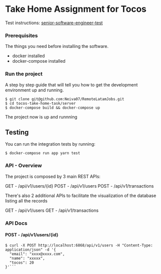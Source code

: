 # Take Home Assignment for Tocos

Test instructions: [senior-software-engineer-test](https://github.com/tocos-org/hiring-tasks/tree/main/principal-and-senior-software-engineer)


### Prerequisites

The things you need before installing the software.

* docker installed 
* docker-compose installed 

### Run the project 

A step by step guide that will tell you how to get the development environment up and running.

```
$ git clone git@github.com:Neiva07/RemoteLatamJobs.git
$ cd tocos-take-home-task/server 
$ docker-compose build && docker-compose up 
```

The project now is up and runnning

## Testing 

You can run the integration tests by running:

```
$ docker-compose run app yarn test
```

### API - Overview 

The project is composed by 3 main REST APIs:

GET - /api/v1/users/{id}
POST - /api/v1/users
POST - /api/v1/transactions

There's also 2 additional APIs to facilitate the visualization of the database listing all the records 

GET - /api/v1/users
GET - /api/v1/transactions

### API Docs 

#### POST - /api/v1/users/{id}


```
$ curl -X POST http://localhost:6868/api/v1/users -H "Content-Type: application/json" -d '{
  "email": "xxxx@xxxx.com",
  "name": "xxxxx",
  "tocos": 20
}'```



